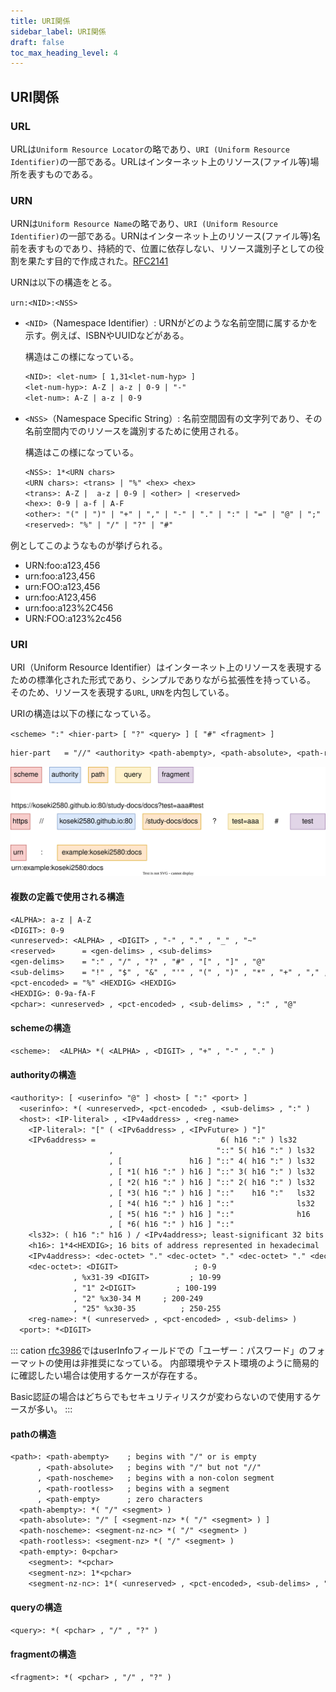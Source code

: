 ```yaml
---
title: URI関係
sidebar_label: URI関係
draft: false
toc_max_heading_level: 4
---
```


## URI関係

### URL

URLは`Uniform Resource Locator`の略であり、`URI (Uniform Resource Identifier)`の一部である。URLはインターネット上のリソース(ファイル等)場所を表すものである。

### URN

URNは`Uniform Resource Name`の略であり、`URI (Uniform Resource Identifier)`の一部である。URNはインターネット上のリソース(ファイル等)名前を表すものであり、持続的で、位置に依存しない、リソース識別子としての役割を果たす目的で作成された。[RFC2141](https://datatracker.ietf.org/doc/html/rfc2141)

URNは以下の構造をとる。

`urn:<NID>:<NSS>`

- `<NID>`（Namespace Identifier）: URNがどのような名前空間に属するかを示す。例えば、ISBNやUUIDなどがある。

  構造はこの様になっている。

  ```txt
  <NID>: <let-num> [ 1,31<let-num-hyp> ]
  <let-num-hyp>: A-Z | a-z | 0-9 | "-"
  <let-num>: A-Z | a-z | 0-9
  ```

- `<NSS>`（Namespace Specific String）: 名前空間固有の文字列であり、その名前空間内でのリソースを識別するために使用される。

  構造はこの様になっている。

  ```txt
  <NSS>: 1*<URN chars>
  <URN chars>: <trans> | "%" <hex> <hex>
  <trans>: A-Z |  a-z | 0-9 | <other> | <reserved>
  <hex>: 0-9 | a-f | A-F
  <other>: "(" | ")" | "+" | "," | "-" | "." | ":" | "=" | "@" | ";" | "$" | "_" | "!" | "*" | "'"
  <reserved>: "%" | "/" | "?" | "#"
  ```

例としてこのようなものが挙げられる。

- URN:foo:a123,456
- urn:foo:a123,456
- urn:FOO:a123,456
- urn:foo:A123,456
- urn:foo:a123%2C456
- URN:FOO:a123%2c456

### URI

URI（Uniform Resource Identifier）はインターネット上のリソースを表現するための標準化された形式であり、シンプルでありながら拡張性を持っている。
そのため、リソースを表現する`URL`, `URN`を内包している。

URIの構造は以下の様になっている。

`<scheme> ":" <hier-part> [ "?" <query> ] [ "#" <fragment> ]`

```txt
hier-part   = "//" <authority> <path-abempty>, <path-absolute>, <path-rootless>, <path-empty>
```

![イメージ図](/img/svg/Other/uri/uri-1.drawio.svg "URL, URN")

#### 複数の定義で使用される構造

```txt
<ALPHA>: a-z | A-Z
<DIGIT>: 0-9
<unreserved>: <ALPHA> , <DIGIT> , "-" , "." , "_" , "~"
<reserved>      = <gen-delims> , <sub-delims>
<gen-delims>    = ":" , "/" , "?" , "#" , "[" , "]" , "@"
<sub-delims>    = "!" , "$" , "&" , "'" , "(" , ")" , "*" , "+" , "," , ";" , "="
<pct-encoded> = "%" <HEXDIG> <HEXDIG>
<HEXDIG>: 0-9a-fA-F
<pchar>: <unreserved> , <pct-encoded> , <sub-delims> , ":" , "@"
```

#### schemeの構造

```txt
<scheme>:  <ALPHA> *( <ALPHA> , <DIGIT> , "+" , "-" , "." )

```

#### authorityの構造

```txt
<authority>: [ <userinfo> "@" ] <host> [ ":" <port> ]
  <userinfo>: *( <unreserved>, <pct-encoded> , <sub-delims> , ":" )
  <host>: <IP-literal> , <IPv4address> , <reg-name>
    <IP-literal>: "[" ( <IPv6address> , <IPvFuture> ) "]"
    <IPv6address> =                            6( h16 ":" ) ls32
                      ,                       "::" 5( h16 ":" ) ls32
                      , [               h16 ] "::" 4( h16 ":" ) ls32
                      , [ *1( h16 ":" ) h16 ] "::" 3( h16 ":" ) ls32
                      , [ *2( h16 ":" ) h16 ] "::" 2( h16 ":" ) ls32
                      , [ *3( h16 ":" ) h16 ] "::"    h16 ":"   ls32
                      , [ *4( h16 ":" ) h16 ] "::"              ls32
                      , [ *5( h16 ":" ) h16 ] "::"              h16
                      , [ *6( h16 ":" ) h16 ] "::"
    <ls32>: ( h16 ":" h16 ) / <IPv4address>; least-significant 32 bits of address
    <h16>: 1*4<HEXDIG>; 16 bits of address represented in hexadecimal
    <IPv4address>: <dec-octet> "." <dec-octet> "." <dec-octet> "." <dec-octet>
    <dec-octet>: <DIGIT>                 ; 0-9
              , %x31-39 <DIGIT>         ; 10-99
              , "1" 2<DIGIT>         ; 100-199
              , "2" %x30-34 M     ; 200-249
              , "25" %x30-35          ; 250-255
    <reg-name>: *( <unreserved> , <pct-encoded> , <sub-delims> )
  <port>: *<DIGIT>
```

::: cation
[rfc3986](https://datatracker.ietf.org/doc/html/rfc3986)ではuserInfoフィールドでの「ユーザー：パスワード」のフォーマットの使用は非推奨になっている。
内部環境やテスト環境のように簡易的に確認したい場合は使用するケースが存在する。

Basic認証の場合はどちらでもセキュリティリスクが変わらないので使用するケースが多い。
:::

#### pathの構造

```txt
<path>: <path-abempty>    ; begins with "/" or is empty
      , <path-absolute>   ; begins with "/" but not "//"
      , <path-noscheme>   ; begins with a non-colon segment
      , <path-rootless>   ; begins with a segment
      , <path-empty>      ; zero characters
  <path-abempty>: *( "/" <segment> )
  <path-absolute>: "/" [ <segment-nz> *( "/" <segment> ) ]
  <path-noscheme>: <segment-nz-nc> *( "/" <segment> )
  <path-rootless>: <segment-nz> *( "/" <segment> )
  <path-empty>: 0<pchar>
    <segment>: *<pchar>
    <segment-nz>: 1*<pchar>
    <segment-nz-nc>: 1*( <unreserved> , <pct-encoded>, <sub-delims> , "@" ); non-zero-length segment without any colon ":"
```

#### queryの構造

```txt
<query>: *( <pchar> , "/" , "?" )
```

#### fragmentの構造

```txt
<fragment>: *( <pchar> , "/" , "?" )
```
